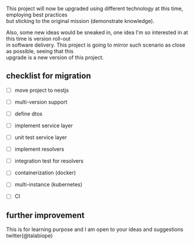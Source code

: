 This project will now be upgraded using different technology at this time, employing best practices <br>
but sticking to the original mission (demonstrate knowledge).

Also, some new ideas would be sneaked in, one idea I'm so interested in at this time is version roll-out <br>
in software delivery. This project is going to mirror such scenario as close as possible, seeing that this <br>
upgrade is a new version of this project.

## checklist for migration
- [ ] move project to nestjs
- [ ] multi-version support
- [ ] define dtos
- [ ] implement service layer
- [ ] unit test service layer
- [ ] implement resolvers
- [ ] integration test for resolvers
- [ ] containerization (docker)
- [ ] multi-instance (kubernetes)
- [ ] CI


## further improvement
This is for learning purpose and I am open to your ideas and suggestions twitter(@talabiope)